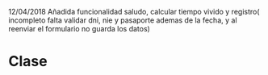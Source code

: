 12/04/2018 Añadida funcionalidad saludo, calcular tiempo vivido y registro( incompleto falta validar dni, nie y pasaporte ademas de la fecha, y al reenviar el formulario no guarda los datos)
# Clase